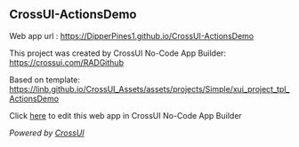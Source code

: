 ## CrossUI-ActionsDemo
Web app url : https://DipperPines1.github.io/CrossUI-ActionsDemo

This project was created by CrossUI No-Code App Builder: https://crossui.com/RADGithub

Based on template: https://linb.github.io/CrossUI_Assets/assets/projects/Simple/xui_project_tpl_ActionsDemo

Click [here](https://crossui.com/RADGithub/#!from=github&owner=DipperPines1&repo=CrossUI-ActionsDemo) to edit this web app in CrossUI No-Code App Builder

<i>Powered by [CrossUI](https://crossui.com)</i>
